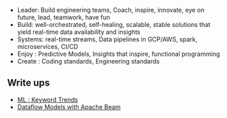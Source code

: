 
* Leader: Build engineering teams, Coach, inspire, innovate, eye on future, lead, teamwork, have fun
* Build: well-orchestrated, self-healing, scalable, stable  solutions that yield real-time data availability and insights
* Systems: real-time streams, Data pipelines in GCP/AWS, spark, microservices, CI/CD
* Enjoy : Predictive Models, Insights that inspire, functional programming
* Create : Coding standards, Engineering standards

## Write ups 

* [ML : Keyword Trends](keywordtrends/keywordtrends.md)
* [Dataflow Models with Apache Beam](keyword_trends.md)




